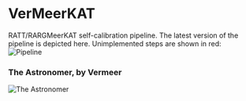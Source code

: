 # VerMeerKAT
RATT/RARGMeerKAT self-calibration pipeline. The latest version of the pipeline is depicted here. Unimplemented steps are shown in red:
![Pipeline](https://github.com/ska-sa/vermeerkat/blob/master/misc/Vermeerkat_flow.png)

### The Astronomer, by Vermeer
![The Astronomer](https://upload.wikimedia.org/wikipedia/commons/0/0e/Johannes_Vermeer_-_The_Astronomer_-_WGA24685.jpg)
